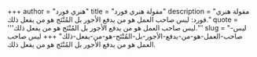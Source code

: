 +++
author = "هنري فورد"
title = "مقولة هنري فورد"
description = "مقولة هنري فورد: ليس صاحب العمل هو من يدفع الأجور بل المُنْتَج هو من يفعل ذلك."
quote = '''ليس صاحب العمل هو من يدفع الأجور بل المُنْتَج هو من يفعل ذلك.'''
slug = "ليس-صاحب-العمل-هو-من-يدفع-الأجور-بل-المُنْتَج-هو-من-يفعل-ذلك"
+++
ليس صاحب العمل هو من يدفع الأجور بل المُنْتَج هو من يفعل ذلك.
